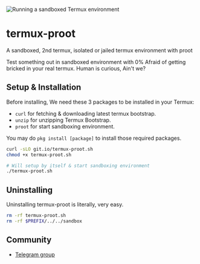 ![Running a sandboxed Termux environment](https://raw.githubusercontent.com/Yonle/termux-proot/master/screenshot.png)

# termux-proot
A sandboxed, 2nd termux, isolated or jailed termux environment with proot

Test something out in sandboxed environment with 0% Afraid of getting bricked in your real termux. Human is curious, Ain't we?

## Setup & Installation
Before installing, We need these 3 packages to be installed in your Termux:
 * `curl` for fetching & downloading latest termux bootstrap.
 * `unzip` for unzipping Termux Bootstrap.
 * `proot` for start sandboxing environment.

You may do `pkg install [package]` to install those required packages.

```sh
curl -sLO git.io/termux-proot.sh
chmod +x termux-proot.sh

# Will setup by itself & start sandboxing environment
./termux-proot.sh
```

## Uninstalling
Uninstalling termux-proot is literally, very easy. 

```sh
rm -rf termux-proot.sh
rm -rf $PREFIX/../../sandbox
```

## Community
- [Telegram group](https://t.me/yonlecoder)

